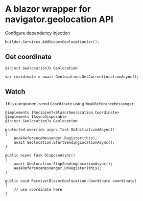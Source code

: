 # A blazor wrapper for navigator.geolocation API

Configure dependency injection
```
builder.Services.AddScope<GeolocationJs>();
```

## Get coordinate
```
@inject GeolocationJs Geolocation

var coordinate = await Geolocation.GetCurrentLocationAsync();
```

## Watch
This component send `Coordinate` using `WeakReferenceMessenger`
```
@implements IRecipient<BlazorGeolocation.Coordinate>
@implements IAsyncDisposable
@inject GeolocationJs Geolocation

protected override async Task OnInitializedAsync() 
{
    WeakReferenceMessenger.Register(this);
    await Geolocation.StartSendingLocationAsync();
}

public async Task DisposeAsync()
{
    await Geolocation.StopSendingLocationAsync();
    WeakReferenceMessenger.UnRegister(this);
}

public void Receive(BlazorGeolocation.Coordinate coordinate)
{
    // use coordinate here
}
```
